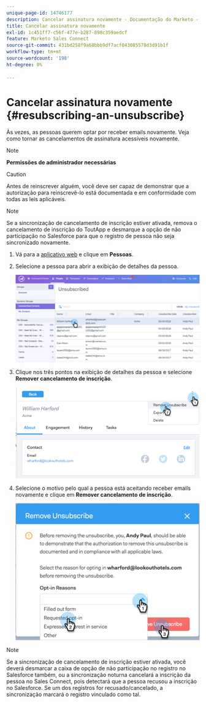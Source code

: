 ```yaml
---
unique-page-id: 14746177
description: Cancelar assinatura novamente - Documentação do Marketo - Documentação do produto
title: Cancelar assinatura novamente
exl-id: 1c451ff7-c56f-477e-b287-898c359aedcf
feature: Marketo Sales Connect
source-git-commit: 431bd258f9a68bbb9df7acf043085578d3d91b1f
workflow-type: tm+mt
source-wordcount: '198'
ht-degree: 0%

---
```


# Cancelar assinatura novamente {#resubscribing-an-unsubscribe}

Às vezes, as pessoas querem optar por receber emails novamente. Veja como tornar as cancelamentos de assinatura acessíveis novamente.

>[!NOTE]
>
>**Permissões de administrador necessárias**

>[!CAUTION]
>
>Antes de reinscrever alguém, você deve ser capaz de demonstrar que a autorização para reinscrevê-lo está documentada e em conformidade com todas as leis aplicáveis.

>[!NOTE]
>
>Se a sincronização de cancelamento de inscrição estiver ativada, remova o cancelamento de inscrição do ToutApp e desmarque a opção de não participação no Salesforce para que o registro de pessoa não seja sincronizado novamente.

1. Vá para a [aplicativo web](https://toutapp.com/login) e clique em **Pessoas**.

1. Selecione a pessoa para abrir a exibição de detalhes da pessoa.

   ![](assets/two.png)

1. Clique nos três pontos na exibição de detalhes da pessoa e selecione **Remover cancelamento de inscrição**.

   ![](assets/three.png)

1. Selecione o motivo pelo qual a pessoa está aceitando receber emails novamente e clique em **Remover cancelamento de inscrição**.

   ![](assets/four.png)

>[!NOTE]
>
>Se a sincronização de cancelamento de inscrição estiver ativada, você deverá desmarcar a caixa de opção de não participação no registro no Salesforce também, ou a sincronização noturna cancelará a inscrição da pessoa no Sales Connect, pois detectará que a pessoa recusou a inscrição no Salesforce. Se um dos registros for recusado/cancelado, a sincronização marcará o registro vinculado como tal.
